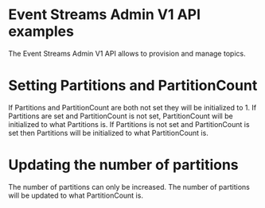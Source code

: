 # Event Streams Admin V1 API examples

The Event Streams Admin V1 API allows to provision and manage topics.

# Setting Partitions and PartitionCount

If Partitions and PartitionCount are both not set they will be initialized to 1. If Partitions are set and PartitionCount is not set, PartitionCount will be initialized to what Partitions is. If Partitions is not set and PartitionCount is set then Partitions will be initialized to what PartitionCount is. 

# Updating the number of partitions

The number of partitions can only be increased. The number of partitions will be updated to what PartitionCount is. 